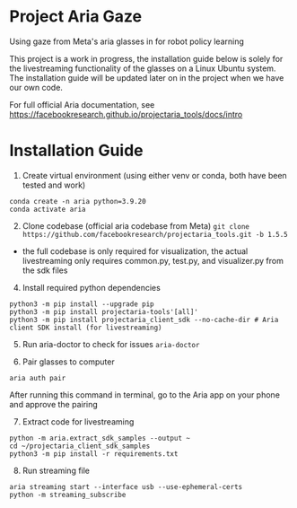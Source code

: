# Project Aria Gaze
Using gaze from Meta's aria glasses in for robot policy learning

This project is a work in progress, the installation guide below is solely for the livestreaming functionality of the glasses on a Linux Ubuntu system. The installation guide will be updated later on in the project when we have our own code.

For full official Aria documentation, see https://facebookresearch.github.io/projectaria_tools/docs/intro

# Installation Guide

1. Create virtual environment (using either venv or conda, both have been tested and work)
```
conda create -n aria python=3.9.20
conda activate aria
```

2. Clone codebase (official aria codebase from Meta)
`git clone https://github.com/facebookresearch/projectaria_tools.git -b 1.5.5`
* the full codebase is only required for visualization, the actual livestreaming only requires common.py, test.py, and visualizer.py from the sdk files

4. Install required python dependencies
```
python3 -m pip install --upgrade pip
python3 -m pip install projectaria-tools'[all]'
python3 -m pip install projectaria_client_sdk --no-cache-dir # Aria client SDK install (for livestreaming)
```

5. Run aria-doctor to check for issues
```aria-doctor```

6. Pair glasses to computer

```aria auth pair```

After running this command in terminal, go to the Aria app on your phone and approve the pairing

7. Extract code for livestreaming
```
python -m aria.extract_sdk_samples --output ~
cd ~/projectaria_client_sdk_samples
python3 -m pip install -r requirements.txt
```

8. Run streaming file
```
aria streaming start --interface usb --use-ephemeral-certs
python -m streaming_subscribe
```
